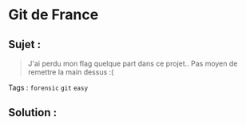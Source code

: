# Git de France

## Sujet :

> J'ai perdu mon flag quelque part dans ce projet..
> Pas moyen de remettre la main dessus :(

Tags : `forensic` `git` `easy`

## Solution :
